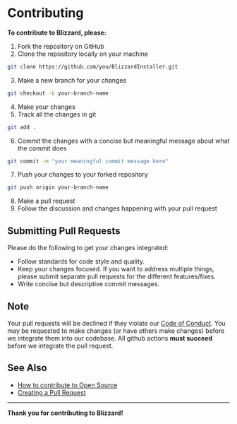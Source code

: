# Contributing

**To contribute to Blizzard, please:**

1. Fork the repository on GitHub
2. Clone the repository locally on your machine
  ```sh
  git clone https://github.com/you/BlizzardInstaller.git
  ```
3. Make a new branch for your changes
  ```sh
  git checkout -b your-branch-name
  ```
4. Make your changes
5. Track all the changes in git
  ```sh
  git add .
  ```
6. Commit the changes with a concise but meaningful message about what the commit does
  ```sh
  git commit -m "your meaningful commit message here"
  ```
7. Push your changes to your forked repository
  ```sh
  git push origin your-branch-name
  ```
8. Make a pull request
9. Follow the discussion and changes happening with your pull request

## Submitting Pull Requests

Please do the following to get your changes integrated:

* Follow standards for code style and quality.
* Keep your changes focused. If you want to address multiple things, please submit separate pull requests for the different features/fixes.
* Write concise but descriptive commit messages.

## Note

Your pull requests will be declined if they violate our [Code of Conduct](https://github.com/BlizzardLang/Blizzard_Installer/blob/master/.github/CODE_OF_CONDUCT.md). You may be requested to make changes (or have others make changes) before we integrate them into our codebase. All github actions **must succeed** before we integrate the pull request.


## See Also

* [How to contribute to Open Source](https://opensource.guide/how-to-contribute/)
* [Creating a Pull Request](https://docs.github.com/en/github/collaborating-with-pull-requests/proposing-changes-to-your-work-with-pull-requests/creating-a-pull-request)

---

**Thank you for contributing to Blizzard!**
